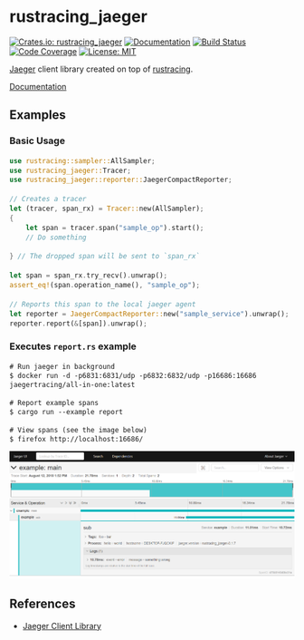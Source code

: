 rustracing_jaeger
=================

[![Crates.io: rustracing_jaeger](https://img.shields.io/crates/v/rustracing_jaeger.svg)](https://crates.io/crates/rustracing_jaeger)
[![Documentation](https://docs.rs/rustracing_jaeger/badge.svg)](https://docs.rs/rustracing_jaeger)
[![Build Status](https://travis-ci.org/sile/rustracing_jaeger.svg?branch=master)](https://travis-ci.org/sile/rustracing_jaeger)
[![Code Coverage](https://codecov.io/gh/sile/rustracing_jaeger/branch/master/graph/badge.svg)](https://codecov.io/gh/sile/rustracing_jaeger/branch/master)
[![License: MIT](https://img.shields.io/badge/license-MIT-blue.svg)](LICENSE)

[Jaeger][jaeger] client library created on top of [rustracing].

[jaeger]: https://github.com/jaegertracing/jaeger
[rustracing]: https://crates.io/crates/rustracing

[Documentation](https://docs.rs/rustracing_jaeger)

Examples
--------

### Basic Usage

```rust
use rustracing::sampler::AllSampler;
use rustracing_jaeger::Tracer;
use rustracing_jaeger::reporter::JaegerCompactReporter;

// Creates a tracer
let (tracer, span_rx) = Tracer::new(AllSampler);
{
    let span = tracer.span("sample_op").start();
    // Do something

} // The dropped span will be sent to `span_rx`

let span = span_rx.try_recv().unwrap();
assert_eq!(span.operation_name(), "sample_op");

// Reports this span to the local jaeger agent
let reporter = JaegerCompactReporter::new("sample_service").unwrap();
reporter.report(&[span]).unwrap();
```

### Executes `report.rs` example

```console
# Run jaeger in background
$ docker run -d -p6831:6831/udp -p6832:6832/udp -p16686:16686 jaegertracing/all-in-one:latest

# Report example spans
$ cargo run --example report

# View spans (see the image below)
$ firefox http://localhost:16686/
```

![Jaeger UI](trace.png)

References
----------

- [Jaeger Client Library](https://github.com/jaegertracing/jaeger/blob/master/docs/client_libraries.md)
